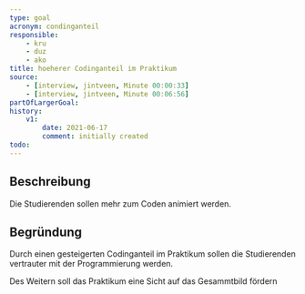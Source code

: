 ```yaml
---
type: goal
acronym: condinganteil
responsible: 
    - kru
    - duz
    - ako
title: hoeherer Codinganteil im Praktikum 
source:
    - [interview, jintveen, Minute 00:00:33]
    - [interview, jintveen, Minute 00:06:56]
partOfLargerGoal: 
history:
    v1:
        date: 2021-06-17
        comment: initially created
todo: 
---
```


## Beschreibung

Die Studierenden sollen mehr zum Coden animiert werden. 

## Begründung

Durch einen gesteigerten Codinganteil im Praktikum sollen die Studierenden vertrauter mit der Programmierung werden. 

Des Weitern soll das Praktikum eine Sicht auf das Gesammtbild fördern